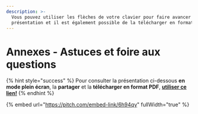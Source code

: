 ```yaml
---
description: >-
  Vous pouvez utiliser les flèches de votre clavier pour faire avancer la
  présentation et il est également possible de la télécharger en format PDF.
---
```


# Annexes - Astuces et foire aux questions

{% hint style="success" %}
Pour consulter la présentation ci-dessous **en mode plein écran**, la **partager** et la **télécharger en format PDF**, [**utiliser ce lien!**](https://pitch.braver.net/v/formation_utilisateurs_moduleannexes-6h94qy)
{% endhint %}

{% embed url="https://pitch.com/embed-link/6h94qy" fullWidth="true" %}

